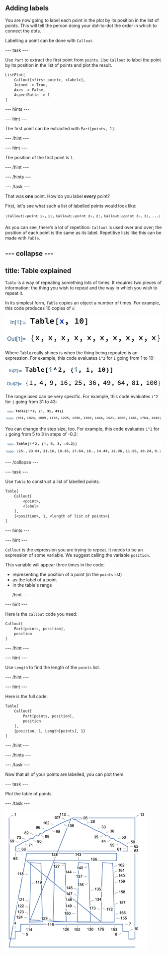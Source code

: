 ## Adding labels

You are now going to label each point in the plot by its position in the list of points.
This will tell the person doing your dot-to-dot the order in which to connect the dots.

Labelling a point can be done with `Callout`.

--- task ---

Use `Part` to extract the first point from `points`.
Use `Callout` to label the point by its position in the list of points and plot the result.

```
ListPlot[
    Callout[<first point>, <label>],
    Joined -> True,
    Axes -> False,
    AspectRatio -> 1
]
```

--- hints ---

--- hint ---

The first point can be extracted with `Part[points, 1]`.

--- /hint ---

--- hint ---

The position of the first point is `1`.

--- /hint ---

--- /hints ---

--- /task ---

That was **one** point. How do you label **every** point?

First, let's see what such a list of labelled points would look like:

![List of labelled points](images/ListOfLabels.png)

As you can see, there's a lot of repetition: `Callout` is used over and over; the position of each point is the same as its label.
Repetitive lists like this can be made with `Table`.

--- collapse ---
---
title: Table explained
---

`Table` is a way of repeating something lots of times.
It requires two pieces of information: the thing you wish to repeat and the way in which you wish to repeat it.

In its simplest form, `Table` copies an object a number of times.
For example, this code produces 10 copies of `x`:

![A simple Table](images/TableCopies.png)

Where `Table` really shines is when the thing being repeated is an expression.
For example, this code evaluates `i^2` for `i` going from 1 to 10:

![A Table with a basic function](images/TableFunction.png)

The range used can be very specific.
For example, this code evaluates `i^2` for `i` going from 31 to 43:

![A Table with a specific range](images/TableRange.png)

You can change the step size, too.
For example, this code evaluates `i^2` for `i` going from 5 to 3 in steps of -0.2:

![A Table with a specific step size](images/TableStep.png)

--- /collapse ---

--- task ---

Use `Table` to construct a list of labelled points.

```
Table[
    Callout[
        <point>,
        <label>
    ],
    {<position>, 1, <length of list of points>}
]
```

--- hints ---

--- hint ---

`Callout` is the expression you are trying to repeat.
It needs to be an expression of some variable. We suggest calling the variable `position`.

This variable will appear three times in the code:
+ representing the position of a point (in the `points` list)
+ as the label of a point
+ in the table's range

--- /hint ---

--- hint ---

Here is the `Callout` code you need:

```
Callout[
    Part[points, position],
    position
]
```

--- /hint ---

--- hint ---

Use `Length` to find the length of the `points` list.

--- /hint ---

--- hint ---

Here is the full code:

```
Table[
    Callout[
        Part[points, position],
        position
    ],
    {position, 1, Length[points], 1}
]
```

--- /hint ---

--- /hints ---

--- /task ---

Now that all of your points are labelled, you can plot them.

--- task ---

Plot the table of points.

--- /task ---

![Labelled temple plot](images/TemplePlotLabelled.png)